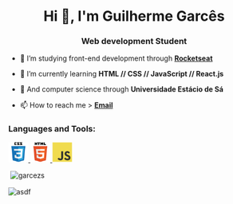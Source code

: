 <h1 align="center">Hi 👋, I'm Guilherme Garcês</h1>
<h3 align="center">Web development Student</h3>

- 🔭 I’m studying front-end development through **[Rocketseat](https://www.rocketseat.com.br/)**

- 🌱 I’m currently learning **HTML // CSS // JavaScript // React.js**

- 📝 And computer science through **Universidade Estácio de Sá**

- 📫 How to reach me > **[Email](Guilhermegarcezs@gmail.com)**


<h3 align="left">Languages and Tools:</h3>
<p align="left"> <a href="https://www.w3schools.com/css/" target="_blank" rel="noreferrer"> <img src="https://raw.githubusercontent.com/devicons/devicon/master/icons/css3/css3-original-wordmark.svg" alt="css3" width="40" height="40"/> </a> <a href="https://www.w3.org/html/" target="_blank" rel="noreferrer"> <img src="https://raw.githubusercontent.com/devicons/devicon/master/icons/html5/html5-original-wordmark.svg" alt="html5" width="40" height="40"/> </a> <a href="https://developer.mozilla.org/en-US/docs/Web/JavaScript" target="_blank" rel="noreferrer"> <img src="https://raw.githubusercontent.com/devicons/devicon/master/icons/javascript/javascript-original.svg" alt="javascript" width="40" height="40"/> </a> </p>

<p>&nbsp;<img align="center" src="https://github-readme-stats.vercel.app/api?username=garcezs&show_icons=true&locale=en" alt="garcezs" /></p>

<p><img align="center" src="https://github-readme-stats.vercel.app/api/top-langs?username=Garcezs&show_icons=true&locale=en&layout=compact" alt="asdf" /></p>
